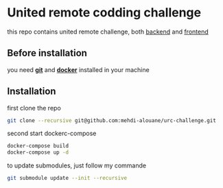 # United remote codding challenge
this repo contains united remote challenge, both [backend](https://github.com/mehdi-alouane/urc-backend) and [frontend](https://github.com/mehdi-alouane/urc-frontend)

## Before installation
you need **[git](https://git-scm.com/book/en/v2/Getting-Started-Installing-Git)** and **[docker](https://docs.docker.com/install/)** installed in your machine

## Installation

first clone the repo

```bash
git clone --recursive git@github.com:mehdi-alouane/urc-challenge.git
```

second start dockerc-compose

```bash
docker-compose build
docker-compose up -d
```

to update submodules, just follow my commande

```bash
git submodule update --init --recursive
```